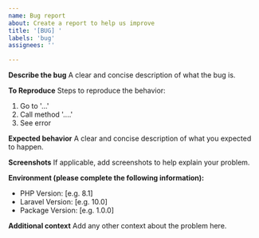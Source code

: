 ```yaml
---
name: Bug report
about: Create a report to help us improve
title: '[BUG] '
labels: 'bug'
assignees: ''

---
```


**Describe the bug**
A clear and concise description of what the bug is.

**To Reproduce**
Steps to reproduce the behavior:
1. Go to '...'
2. Call method '....'
3. See error

**Expected behavior**
A clear and concise description of what you expected to happen.

**Screenshots**
If applicable, add screenshots to help explain your problem.

**Environment (please complete the following information):**
 - PHP Version: [e.g. 8.1]
 - Laravel Version: [e.g. 10.0]
 - Package Version: [e.g. 1.0.0]

**Additional context**
Add any other context about the problem here.